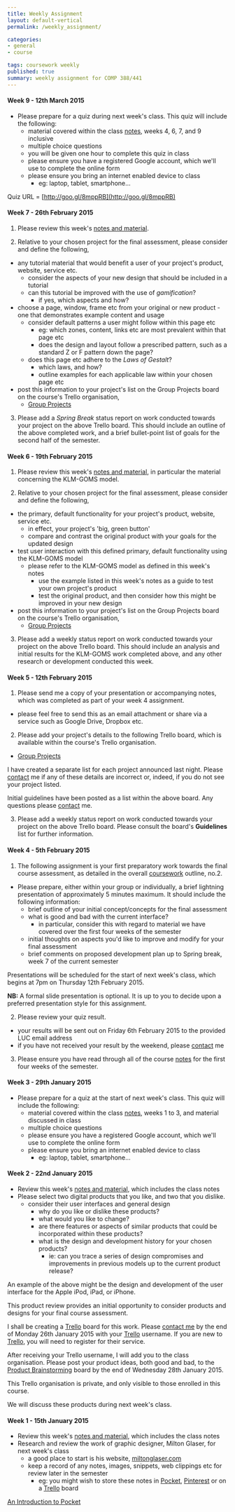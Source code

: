 ```yaml
---
title: Weekly Assignment
layout: default-vertical
permalink: /weekly_assignment/

categories:
- general
- course

tags: coursework weekly
published: true
summary: weekly assignment for COMP 388/441
---
```


#### Week 9 - 12th March 2015
* Please prepare for a quiz during next week's class. This quiz will include the following:
  * material covered within the class [notes](/notes), weeks 4, 6, 7, and 9 inclusive
  * multiple choice questions
  * you will be given one hour to complete this quiz in class
  * please ensure you have a registered Google account, which we'll use to complete the online form
  * please ensure you bring an internet enabled device to class
    * eg: laptop, tablet, smartphone...

Quiz URL = [http://goo.gl/8mppRB](http://goo.gl/8mppRB)

#### Week 7 - 26th February 2015
1) Please review this week's [notes and material](/notes).

2) Relative to your chosen project for the final assessment, please consider and define the following,

  * any tutorial material that would benefit a user of your project's product, website, service etc.
    * consider the aspects of your new design that should be included in a tutorial
    * can this tutorial be improved with the use of *gamification*?
      * if yes, which aspects and how?
  * choose a page, window, frame etc from your original or new product - one that demonstrates example content and usage
    * consider default patterns a user might follow within this page etc
      * eg: which zones, content, links etc are most prevalent within that page etc
      * does the design and layout follow a prescribed pattern, such as a standard Z or F pattern down the page?
    * does this page etc adhere to the *Laws of Gestalt*?
      * which laws, and how?
      * outline examples for each applicable law within your chosen page etc
  * post this information to your project's list on the Group Projects board on the course's Trello organisation,
      * [Group Projects](https://trello.com/b/Hik9bcmi/group-projects)
    
3)  Please add a *Spring Break* status report on work conducted towards your project on the above Trello board. This should include an outline 
of the above completed work, and a brief bullet-point list of goals for the second half of the semester.

#### Week 6 - 19th February 2015
1) Please review this week's [notes and material](/notes), in particular the material concerning the KLM-GOMS model. 

2) Relative to your chosen project for the final assessment, please consider and define the following,

  * the primary, default functionality for your project's product, website, service etc.
    * in effect, your project's 'big, green button'
    * compare and contrast the original product with your goals for the updated design
  * test user interaction with this defined primary, default functionality using the KLM-GOMS model
    * please refer to the KLM-GOMS model as defined in this week's notes
      * use the example listed in this week's notes as a guide to test your own project's product
      * test the original product, and then consider how this might be improved in your new design
  * post this information to your project's list on the Group Projects board on the course's Trello organisation,
    * [Group Projects](https://trello.com/b/Hik9bcmi/group-projects)
    
3)  Please add a weekly status report on work conducted towards your project on the above Trello board. This should 
include an analysis and initial results for the KLM-GOMS work completed above, and any other research or development conducted
this week.
  
#### Week 5 - 12th February 2015
1) Please send me a copy of your presentation or accompanying notes, which was completed as part of your week 4 assignment.

  * please feel free to send this as an email attachment or share via a service such as Google Drive, Dropbox etc. 
  
2) Please add your project's details to the following Trello board, which is available within the course's Trello organisation.

  * [Group Projects](https://trello.com/b/Hik9bcmi/group-projects)

I have created a separate list for each project announced last night. Please [contact](/contact) me if any of these details are 
incorrect or, indeed, if you do not see your project listed. 

Initial guidelines have been posted as a list within the above board. Any questions please [contact](/contact) me.

3)  Please add a weekly status report on work conducted towards your project on the above Trello board. Please consult the 
board's **Guidelines** list for further information.

#### Week 4 - 5th February 2015
1) The following assignment is your first preparatory work towards the final course assessment, as 
detailed in the overall [coursework](/coursework) outline, no.2. 

* Please prepare, either within your group or individually, a brief lightning presentation of approximately 5 minutes maximum.
It should include the following information:
  * brief outline of your initial concept/concepts for the final assessment
  * what is good and bad with the current interface?
    * in particular, consider this with regard to material we have covered over the first four weeks of the semester
  * initial thoughts on aspects you'd like to improve and modify for your final assessment
  * brief comments on proposed development plan up to Spring break, week 7 of the current semester

Presentations will be scheduled for the start of next week's class, which begins at 7pm on Thursday 12th February 2015.
  
**NB:** A formal slide presentation is optional. It is up to you to decide upon a preferred presentation style for this assignment. 

2) Please review your quiz result.
  
  * your results will be sent out on Friday 6th February 2015 to the provided LUC email address
  * if you have not received your result by the weekend, please [contact](/contact) me
  
3) Please ensure you have read through all of the course [notes](/notes) for the first four weeks of the semester.

#### Week 3 - 29th January 2015
* Please prepare for a quiz at the start of next week's class. This quiz will include the following:
  * material covered within the class [notes](/notes), weeks 1 to 3, and material discussed in class
  * multiple choice questions
  * please ensure you have a registered Google account, which we'll use to complete the online form
  * please ensure you bring an internet enabled device to class
    * eg: laptop, tablet, smartphone...
      
<!--Quiz URL = [http://goo.gl/forms/pi9Xcm7Hv3](http://goo.gl/forms/pi9Xcm7Hv3)-->

#### Week 2 - 22nd January 2015
* Review this week's [notes and material](/notes), which includes the class notes
* Please select two digital products that you like, and two that you dislike.
  * consider their user interfaces and general design
    * why do you like or dislike these products?
    * what would you like to change?
    * are there features or aspects of similar products that could be incorporated within these products?
    * what is the design and development history for your chosen products?
      * ie: can you trace a series of design compromises and improvements in previous models up to the current product release?
      
An example of the above might be the design and development of the user interface for the Apple iPod, iPad, or iPhone. 

This product review provides an initial opportunity to consider products and designs for your final course assessment.

I shall be creating a [Trello](https://trello.com/comp388441luc) board for this work. Please [contact me](mailto:nhayward@luc.edu?subject=Trello) 
by the end of Monday 26th January 2015 with your [Trello](https://trello.com/) username. If you are new to [Trello](https://trello.com/), 
you will need to register for their service. 

After receiving your Trello username, I will add you to the class organisation. Please post your product ideas, both 
good and bad, to the [Product Brainstorming](https://trello.com/comp388441luc) board by the end of Wednesday 28th January 2015.

This Trello organisation is private, and only visible to those enrolled in this course. 

We will discuss these products during next week's class.

#### Week 1 - 15th January 2015

* Review this week's [notes and material](/notes), which includes the class notes
* Research and review the work of graphic designer, Milton Glaser, for next week's class
  * a good place to start is his website, [miltonglaser.com](http://www.miltonglaser.com)
  * keep a record of any notes, images, snippets, web clippings etc for review later in the semester
    * eg: you might wish to store these notes in [Pocket](http://getpocket.com), [Pinterest](http://www.pinterest.com/) 
    or on a [Trello](https://trello.com/) board
    
[An Introduction to Pocket](http://vimeo.com/40168555)
